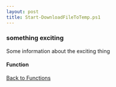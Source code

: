```yaml
---
layout: post
title: Start-DownloadFileToTemp.ps1
---
```


### something exciting

Some information about the exciting thing

#### Function

<script async src="https://gist-it.appspot.com/github.com/BanterBoy/scripts-blog/blob/master/PowerShell/functions/Start-DownloadFileToTemp.ps1"></script>

<a href="/menu/_pages/functions.html">Back to Functions</a>
